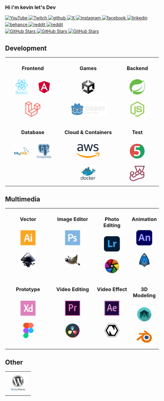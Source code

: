 ### Hi i'm kevin let's Dev

<!-- Social Media:START -->
<div>
  <a href="https://www.youtube.com/@_kevinvinagre" target="_blank">
    <img src=https://img.shields.io/badge/youtube-FF0000.svg?&style=for-the-badge&logo=youtube&logoColor=white alt=YouTube style="margin-bottom: 5px;" />
  </a>
  <a href="https://www.twitch.tv/kevinvinagre" target="_blank">
    <img src=https://img.shields.io/badge/Twitch-9146FF.svg?style=for-the-badge&logo=Twitch&logoColor=white alt=Twitch style="margin-bottom: 5px;" />
  </a>
  <a href="https://github.com/lkevinvinagre" target="_blank">
    <img src=https://img.shields.io/badge/github-%2324292e.svg?&style=for-the-badge&logo=github&logoColor=white alt=github style="margin-bottom: 5px;" />
  </a>
  <a href="https://twitter.com/_kevinvinagre" target="_blank">
    <img src=https://img.shields.io/badge/X-%23000000.svg?style=for-the-badge&logo=X&logoColor=white alt=X style="margin-bottom: 5px;" />
  </a>
  <a href="https://www.instagram.com/lkevinvinagre/" target="_blank">
    <img src=https://img.shields.io/badge/Instagram-%23E4405F.svg?style=for-the-badge&logo=Instagram&logoColor=white alt=instagram style="margin-bottom: 5px;" />
  </a>
  <a href="https://www.facebook.com/lkevinvinagre/" target="_blank">
    <img src=https://img.shields.io/badge/Facebook-%231877F2.svg?style=for-the-badge&logo=Facebook&logoColor=white alt=facebook style="margin-bottom: 5px;" />
  </a>
  <a href="https://www.linkedin.com/in/lkevinvinagre/" target="_blank">
    <img src=https://img.shields.io/badge/linkedin-%231E77B5.svg?&style=for-the-badge&logo=linkedin&logoColor=white alt=linkedin style="margin-bottom: 5px;" />
  </a>
  <a href="https://www.behance.net/lkevinVinagre" target="_blank">
    <img src=https://img.shields.io/badge/Behance-1769ff?style=for-the-badge&logo=behance&logoColor=whit alt=behance style="margin-bottom: 5px;" />
  </a>
  <a href="https://www.reddit.com/user/PropertyExcellent794" target="_blank">
    <img src=https://img.shields.io/badge/Reddit-%23FF4500.svg?style=for-the-badge&logo=Reddit&logoColor=white alt=reddit style="margin-bottom: 5px;" />
  </a>
  <a href="https://wa.me/5592981817978" target="_blank">
    <img src=https://img.shields.io/badge/WhatsApp-25D366?style=for-the-badge&logo=whatsapp&logoColor=white alt=reddit style="margin-bottom: 5px;" />
  </a>
</div>

<div>
  <a href="https://github.com/lkevinvinagre" target="_blank">
    <img src="https://img.shields.io/github/followers/lkevinvinagre?style=flat-square" alt="GitHub Stars" style="margin-bottom: 5px;" />
  </a>
  <a href="https://github.com/lkevinvinagre" target="_blank">
    <img src="https://img.shields.io/github/stars/lkevinvinagre?style=flat-square" alt="GitHub Stars" style="margin-bottom: 5px;" />
  </a>
  <a href="https://github.com/paulosalvatore" target="_blank">
    <img src="https://komarev.com/ghpvc/?username=lkevinvinagre&&style=flat-square" alt="GitHub Stars" style="margin-bottom: 5px;" />
  </a>
</div>

<!-- Social Media:END -->

<!-- Development:START -->

## Development

<table>

<tr>
<td align="center" width="36%" valign="top">

### Frontend

<img style="margin: 10px" src="assets/reactjs.svg" alt="React" title="React" height="50" />
<img style="margin: 10px" src="assets/angular.svg" alt="Angular" title="Angular" height="50" />
<img style="margin: 10px" src="assets/laravel.svg" alt="Laravel" title="Laravel" height="50" />

</td>
<td align="center" width="36%" valign="top">

### Games

<img style="margin: 10px" src="assets/unity.svg" alt="Unity" title="Unity" height="50" /> 
<img style="margin: 10px" src="assets/godot.svg" alt="Godot" title="Godot" height="50" />

</td>
<td align="center" width="36%" valign="top">

### Backend

<img style="margin: 10px" src="assets/spring.svg" alt="SpringBoot" title="SpringBoot" height="50" />
<img style="margin: 10px" src="assets/nodejs.svg" alt="Nodejs" title="NodeJs" height="50" />

</td>
</tr>

<tr>
<td align="center" valign="top">

### Database

<img style="margin: 10px" src="assets/mysql.svg" alt="MySQL" title="MySQL" height="50" />
<img style="margin: 10px" src="assets/postgreesql.svg" alt="PostGreSql" title="PostGreSql" height="50" />

</td>
<td align="center" valign="top">

### Cloud & Containers

<img style="margin: 10px" src="assets/aws.svg" alt="AWS" title="AWS" height="50" />
<img style="margin: 10px" src="assets/docker.svg" alt="Docker" title="Docker" height="50" />

</td>
<td align="center" valign="top">

### Test

<img style="margin: 10px" src="assets/JUnit.svg" alt="JUnit" title="JUnit" height="50" />
<img style="margin: 10px" src="assets/Jest.svg" alt="Jest" title="Jest" height="50" />

</td>
</tr>
</table>

<!-- Development:END -->

<!-- Multimedia:START -->

## Multimedia

<table>

<tr>
<td align="center" width="36%" valign="top">

### Vector

<img style="margin: 10px" src="assets/Adobe Illustrator.svg" alt="Illustrator" title="Illustrator" height="50" />
<img style="margin: 10px" src="assets/Inkscape.svg" alt="Inkscape" title="Inkscape" height="50" />

</td>
<td align="center" width="36%" valign="top">

### Image Editor

<img style="margin: 10px" src="assets/Adobe Photoshop.svg" alt="Photoshop" title="Photoshop" height="50" /> 
<img style="margin: 10px" src="assets/GIMP.svg" alt="Gimp" title="Gimp" height="50" />

</td>
<td align="center" width="36%" valign="top">

### Photo Editing

<img style="margin: 10px" src="assets/Adobe Lightroom.svg" alt="Lightroom" title="Lightroom" height="50" />
<img style="margin: 10px" src="assets/darktable.svg" alt="Darktable" title="Darktable" height="50" />

</td>
<td align="center" width="36%" valign="top">

### Animation

<img style="margin: 10px" src="assets/Adobe Animate.svg" alt="Animate" title="Animate" height="50" />
<img style="margin: 10px" src="assets/Synfig.svg" alt="Synfig" title="Synfig" height="50" />

</td>
</tr>

<tr>
<td align="center" valign="top">

### Prototype

<img style="margin: 10px" src="assets/Adobe XD.svg" alt="Adobe xd" title="Adobe xd" height="50" />
<img style="margin: 10px" src="assets/Figma.svg" alt="Figma" title="Figma" height="50" />

</td>
<td align="center" valign="top">

### Video Editing

<img style="margin: 10px" src="assets/Adobe Premiere Pro.svg" alt="Premiere" title="Premiere" height="50" />
<img style="margin: 10px" src="assets/DaVinci.svg" alt="DaVinci" title="DaVinci" height="50" />

</td>
<td align="center" valign="top">

### Video Effect

<img style="margin: 10px" src="assets/After Effects.svg" alt="After Effects" title="After Effects" height="50" />
<img style="margin: 10px" src="assets/Natron.svg" alt="Natron2" title="Natron2" height="50" />

</td>
<td align="center" valign="top">

### 3D Modeling

<img style="margin: 10px" src="assets/maya.svg" alt="Maya" title="Maya" height="50" />
<img style="margin: 10px" src="assets/Blender.svg" alt="Blender" title="Blender" height="50" />

</td>
</tr>
</table>

## Other

<table>

<tr>
<td align="center" width="100%" valign="top">

<img style="margin: 10px" src="assets/WordPress.svg" alt="WordPress" title="WordPress" height="50" />

</td>
</tr>

</table>

<br/>

<!-- Multimedia:END -->